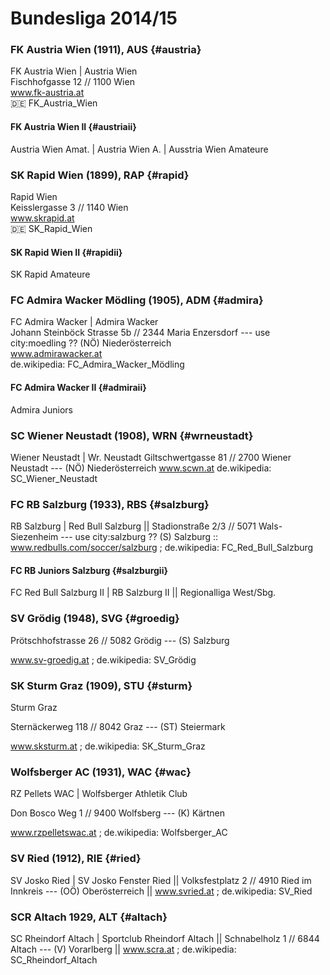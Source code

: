 
<!--

#######################
# Bundesliga 2014/15
#
# - 10 Teams

try a new alternative format using markdown
 - two flavors? - list and table (table practical, possible ??)

  format:
- ignore headings w/ level one and two
  are used for comments (to structure list)

-  sub team - use h+1 e.g. h4
-  first line is for alternative names

 use (three)  ---   for (visible) end of lines comments (get printed in document)


allow  ; or || or :: as record/line separators
  use  = or * or    for alternatives (do NOT use | - ??? why? why not?)
  
  use * or   only for official language alternatives e.g. french and flemish e.g for brussels * br..
  
  -- find another symbol/symbols ??? any candidates ?? ()
  
   allow de.wikipedia:  short format emoji e.g. :de:

 -->



# Bundesliga 2014/15


<!--
  use note: w/o comment ??
  
 note: use three letter codes from bundesliga.at
 -->



### FK Austria Wien  (1911),  AUS   {#austria}

FK Austria Wien | Austria Wien  
Fischhofgasse 12 // 1100 Wien  
www.fk-austria.at    
:de: FK_Austria_Wien

#### FK Austria Wien II     {#austriaii}

Austria Wien Amat. | Austria Wien A. | Ausstria Wien Amateure


### SK Rapid Wien (1899), RAP    {#rapid}

Rapid Wien  
Keisslergasse 3 // 1140 Wien   
www.skrapid.at                 
:de: SK_Rapid_Wien

#### SK Rapid Wien II  {#rapidii}

SK Rapid Amateure


### FC Admira Wacker Mödling (1905), ADM   {#admira}

FC Admira Wacker | Admira Wacker   
Johann Steinböck Strasse 5b // 2344 Maria Enzersdorf       --- use city:moedling ??  (NÖ) Niederösterreich   
www.admirawacker.at    
de.wikipedia: FC_Admira_Wacker_Mödling

####  FC Admira Wacker II  {#admiraii}

Admira Juniors


### SC Wiener Neustadt  (1908), WRN  {#wrneustadt}

Wiener Neustadt | Wr. Neustadt
Giltschwertgasse 81 // 2700 Wiener Neustadt     --- (NÖ) Niederösterreich
www.scwn.at
de.wikipedia: SC_Wiener_Neustadt


### FC RB Salzburg  (1933), RBS   {#salzburg}

RB Salzburg | Red Bull Salzburg   ||
Stadionstraße 2/3 // 5071 Wals-Siezenheim     ---  use city:salzburg  ??   (S) Salzburg   ::
www.redbulls.com/soccer/salzburg  ;
de.wikipedia: FC_Red_Bull_Salzburg

#### FC RB Juniors Salzburg  {#salzburgii}

FC Red Bull Salzburg II | RB Salzburg II   ||
Regionalliga West/Sbg.



### SV Grödig (1948), SVG   {#groedig}

Prötschhofstrasse 26 // 5082 Grödig      --- (S) Salzburg

www.sv-groedig.at  ;
de.wikipedia: SV_Grödig


### SK Sturm Graz (1909), STU   {#sturm}

Sturm Graz

Sternäckerweg 118 // 8042 Graz         --- (ST) Steiermark

www.sksturm.at ;
de.wikipedia: SK_Sturm_Graz


### Wolfsberger AC (1931), WAC  {#wac}

RZ Pellets WAC | Wolfsberger Athletik Club

Don Bosco Weg 1 // 9400 Wolfsberg        --- (K) Kärtnen

www.rzpelletswac.at ;
de.wikipedia: Wolfsberger_AC


### SV Ried  (1912), RIE  {#ried}

SV Josko Ried | SV Josko Fenster Ried   ||
Volksfestplatz 2 // 4910 Ried im Innkreis   --- (OÖ) Oberösterreich  ||
www.svried.at   ;
de.wikipedia: SV_Ried


### SCR Altach 1929, ALT  {#altach}

SC Rheindorf Altach | Sportclub Rheindorf Altach   ||
Schnabelholz 1 // 6844 Altach       --- (V) Vorarlberg     ||
www.scra.at   ;
de.wikipedia: SC_Rheindorf_Altach


<!--
 # note:
 #  2014/15
 #   ++   SCR Altach
 #   --   FC Wacker Innsbruck
 #  2013/14
 #   ++   SV Grödig
 #   --   SV Mattersburg
-->
